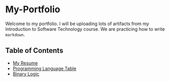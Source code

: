 # My-Portfolio

Welcome to my portfolio. I will be uploading lots of artifacts from my Introduction to Software Technology course. We are practicing how to write `markdown`.

## Table of Contents

- [My Resume](Resume.md)
- [Programming Language Table](Programming-Languages-Table.md)
- [Binary Logic](Binary-Logic.md)
